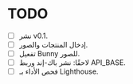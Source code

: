 # TODO
- [ ] نشر v0.1.
- [ ] إدخال المنتجات والصور.
- [ ] تفعيل Bunny للصور.
- [ ] لاحقًا: نشر باك-إند وربط API_BASE.
- [ ] فحص الأداء بـ Lighthouse.
